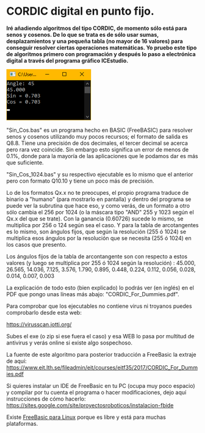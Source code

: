 # CORDIC digital en punto fijo.

**Iré añadiendo algoritmos del tipo CORDIC, de momento sólo está para senos y cosenos. De lo que se trata es de sólo usar sumas, desplazamientos y una pequeña tabla (no mayor de 16 valores) para conseguir resolver ciertas operaciones matemáticas. Yo pruebo este tipo de algoritmos primero con programación y después lo paso a electrónica digital a través del programa gráfico ICEstudio.**

![](https://github.com/Democrito/Didactico/blob/main/CORDIC/BASIC/img/screen_ouput.PNG)

"Sin_Cos.bas" es un programa hecho en BASIC (FreeBASIC) para resolver senos y cosenos utilizando muy pocos recursos; el formato de salida es Q8.8. Tiene una precisión de dos decimales, el tercer decimal se acerca pero rara vez coincide. Sin embargo esto significa un error de menos de 0.1%, donde para la mayoría de las aplicaciones que le podamos dar es más que suficiente.

"Sin_Cos_1024.bas" y su respectivo ejecutable es lo mismo que el anterior pero con formato Q10.10 y tiene un poco más de precisión.

Lo de los formatos Qx.x no te preocupes, el propio programa traduce de binario a "humano" (para mostrarlo en pantalla) y dentro del programa se puede ver la subrutina que hace eso, y como verás, de un formato a otro sólo cambia el 256 por 1024 (o la máscara tipo "AND" 255 y 1023 según el Qx.x del que se trate). Con la ganancia (0.60726) sucede lo mismo, se multiplica por 256 o 124 según sea el caso. Y para la tabla de arcotangentes es lo mismo, son ángulos fijos, que según la resolución (255 ó 1024) se multiplica esos ángulos por la resolución que se necesita (255 ó 1024) en los casos que presento.

Los ángulos fijos de la tabla de arcontangente son con respecto a estos valores (y luego se multiplica por 255 ó 1024 según la resolución) :
45.000, 26.565, 14.036, 7.125, 3.576, 1.790, 0.895, 0.448, 0.224, 0.112, 0.056, 0.028, 0.014, 0.007, 0.003

La explicación de todo esto (bien explicado) lo podrás ver (en inglés) en el PDF que pongo unas líneas más abajo: "CORDIC_For_Dummies.pdf".

Para comprobar que los ejecutables no contiene virus ni troyanos puedes comprobarlo desde esta web:

https://virusscan.jotti.org/

Subes el exe (o zip si ese fuera el caso) y esa WEB lo pasa por multitud de antivirus y verás online si existe algo sospechoso.

La fuente de este algoritmo para posterior traducción a FreeBasic la extraje de aquí: https://www.eit.lth.se/fileadmin/eit/courses/eitf35/2017/CORDIC_For_Dummies.pdf

Si quieres instalar un IDE de FreeBasic en tu PC (ocupa muy poco espacio) y compilar por tu cuenta el programa o hacer modificaciones, dejo aquí instrucciones de cómo hacerlo: https://sites.google.com/site/proyectosroboticos/instalacion-fbide

Existe [FreeBasic para Linux](https://www.ochobitshacenunbyte.com/2015/09/15/programando-freebasic-gnu-linux/) porque es libre y está para muchas plataformas.

